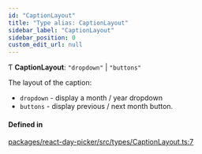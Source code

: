 ```yaml
---
id: "CaptionLayout"
title: "Type alias: CaptionLayout"
sidebar_label: "CaptionLayout"
sidebar_position: 0
custom_edit_url: null
---
```


Ƭ **CaptionLayout**: ``"dropdown"`` \| ``"buttons"``

The layout of the caption:

- `dropdown` - display a month / year dropdown
- `buttons` - display previous / next month button.

#### Defined in

[packages/react-day-picker/src/types/CaptionLayout.ts:7](https://github.com/gpbl/react-day-picker/blob/6bc3b9d0/packages/react-day-picker/src/types/CaptionLayout.ts#L7)

